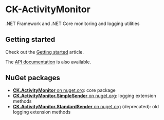 # CK-ActivityMonitor

.NET Framework and .NET Core monitoring and logging utilities

## Getting started

Check out the [Getting started](articles/getting-started.md) article.

The [API documentation](api/index.md) is also available.

## NuGet packages

- [**CK.ActivityMonitor** on nuget.org](https://www.nuget.org/packages/CK.ActivityMonitor/): core package
- [**CK.ActivityMonitor.SimpleSender** on nuget.org](https://www.nuget.org/packages/CK.ActivityMonitor.SimpleSender/): logging extension methods
- [**CK.ActivityMonitor.StandardSender** on nuget.org](https://www.nuget.org/packages/CK.ActivityMonitor.StandardSender/) (deprecated): old logging extension methods

